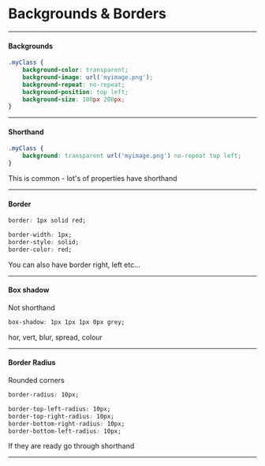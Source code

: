 # Backgrounds & Borders

---

#### Backgrounds



```css
.myClass {
    background-color: transparent;
    background-image: url('myimage.png');
    background-repeat: no-repeat;
    background-position: top left;
    background-size: 100px 200px;
}
```


---

#### Shorthand



```css
.myClass {
    background: transparent url('myimage.png') no-repeat top left;
}
```


This is common - lot's of properties have shorthand

---

#### Border



```css
border: 1px solid red;

border-width: 1px;
border-style: solid;
border-color: red;
```


You can also have border right, left etc...

---

#### Box shadow

Not shorthand


```css
box-shadow: 1px 1px 1px 0px grey;
```


hor, vert, blur, spread, colour

---

#### Border Radius

Rounded corners


```css
border-radius: 10px;

border-top-left-radius: 10px;
border-top-right-radius: 10px;
border-bottom-right-radius: 10px;
border-bottom-left-radius: 10px;
```


If they are ready go through shorthand

---